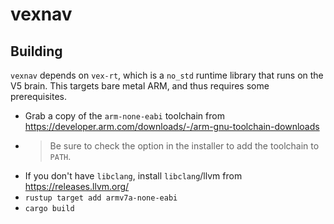 # vexnav

## Building

`vexnav` depends on `vex-rt`, which is a `no_std` runtime library that runs on the V5 brain. This targets bare metal ARM, and thus requires some prerequisites.

- Grab a copy of the `arm-none-eabi` toolchain from https://developer.arm.com/downloads/-/arm-gnu-toolchain-downloads
- > Be sure to check the option in the installer to add the toolchain to `PATH`.
- If you don't have `libclang`, install `libclang`/llvm from https://releases.llvm.org/
- `rustup target add armv7a-none-eabi`
- `cargo build`
